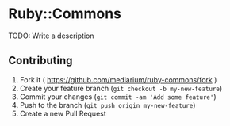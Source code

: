 # Ruby::Commons

TODO: Write a description

## Contributing

1. Fork it ( https://github.com/mediarium/ruby-commons/fork )
2. Create your feature branch (`git checkout -b my-new-feature`)
3. Commit your changes (`git commit -am 'Add some feature'`)
4. Push to the branch (`git push origin my-new-feature`)
5. Create a new Pull Request
